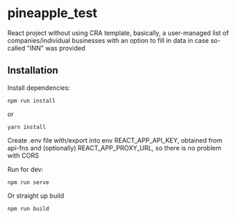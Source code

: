 # pineapple_test
React project without using CRA template, basically, a user-managed list of companies/individual businesses with an option to fill in data in case so-called "INN" was provided

## Installation

Install dependencies: 
```console
npm run install
```
or 
```console
yarn install
```

Create .env file with/export into env REACT_APP_API_KEY, obtained from api-fns and (optionally) REACT_APP_PROXY_URL, so there is no problem with CORS

Run for dev: 
```console
npm run serve 
```

Or straight up build
```console
npm run build 
```
